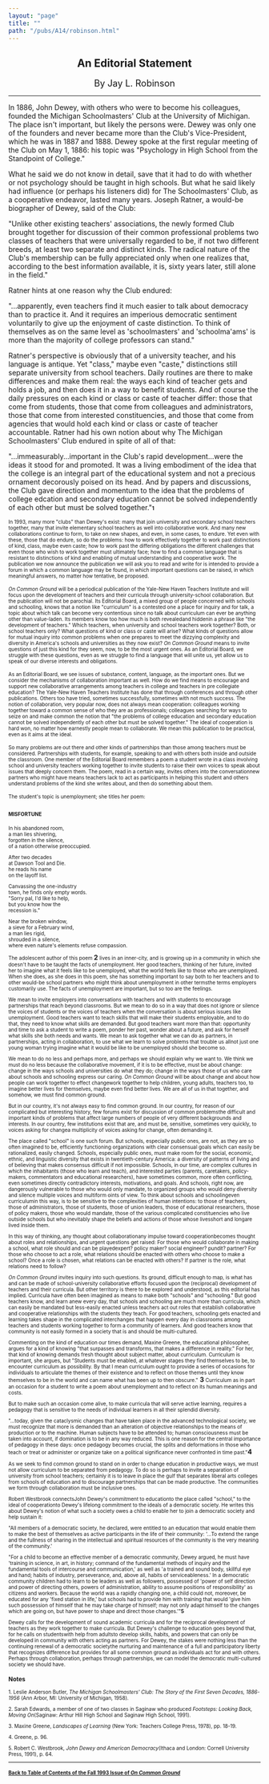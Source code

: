 ```yaml
---
layout: "page"
title: ""
path: "/pubs/A14/robinson.html"
---
```

<main>
<center>
<h2>An Editorial Statement</h2>
<p><font size="+1">By Jay L. Robinson</font>
</p></center>
<hr/>
In 1886, John Dewey, with others who were to become his colleagues,
founded the Michigan Schoolmasters' Club at the University of Michigan.
The place isn't important, but likely the persons were. Dewey was only one
of the founders and never became more than the Club's Vice-President,
which he was in 1887 and 1888. Dewey spoke at the first regular meeting of
the Club on May 1, 1886: his topic was "Psychology in High School from the
Standpoint of College."
<p>
What he said we do not know in detail, save that it had to do with whether
or not psychology should be taught in high schools. But what he said
likely had influence (or perhaps his listeners did) for The Schoolmasters'
Club, as a cooperative endeavor, lasted many years. Joseph Ratner, a
would-be biographer of Dewey, said of the Club:
</p><p>
"Unlike other existing teachers' associations, the newly formed Club
brought together for discussion of their common professional problems two
classes of teachers that were universally regarded to be, if not two
different breeds, at least two separate and distinct kinds. The radical
nature of the Club's membership can be fully appreciated only when one
realizes that, according to the best information available, it is, sixty
years later, still alone in the field."
</p><p>
Ratner hints at one reason why the Club endured:
</p><p>
"...apparently, even teachers find it much easier to talk about democracy
than to practice it. And it requires an imperious democratic sentiment
voluntarily to give up the enjoyment of caste distinction. To think of
themselves as on the same level as 'schoolmasters' and 'schoolma'ams' is
more than the majority of college professors can stand."
</p><p>
Ratner's perspective is obviously that of a university teacher, and his
language is antique. Yet "class," maybe even "caste," distinctions still
separate university from school teachers. Daily routines are there to make
differences and make them real: the ways each kind of teacher gets and
holds a job, and then does it in a way to benefit students. And of course
the daily pressures on each kind or class or caste of teacher differ:
those that come from students, those that come from colleagues and
administrators, those that come from interested constituencies, and those
that come from agencies that would hold each kind or class or caste of
teacher accountable. Ratner had his own notion about why The Michigan
Schoolmasters' Club endured in spite of all of that:
</p><p>
"...immeasurably...important in the Club's rapid development...were the
ideas it stood for and promoted. It was a living embodiment of the idea
that the college is an integral part of the educational system and not a
precious ornament decorously poised on its head. And by papers and
discussions, the Club gave direction and momentum to the idea that the
problems of college edcation and secondary education cannot be solved
independently of each other but must be solved together."<font size="1"><b>1</b>
</p><p>
In 1993, many more "clubs" than Dewey's exist: many that join university
and secondary school teachers together, many that invite elementary school
teachers as well into collaborative work. And many new collaborations
continue to form, to take on new shapes, and even, in some cases, to
endure. Yet even with these, those that do endure, so do the problems: how
to work effectively together to work past distinctions of kind, class,
maybe even caste; how to work past the differing obligations the different
challenges that even those who wish to work together must ultimately face;
how to find a common language that is resistant to distinctions of kind
and enabling of mutual understanding and cooperative work. The publication
we now announce the publication we will ask you to read and write for is
intended to provide a forum in which a common language may be found, in
which important questions can be raised, in which meaningful answers, no
matter how tentative, be proposed.
</p><p>
<i>On Common Ground</i> will be a periodical publication of the Yale-New
Haven Teachers Institute and will focus upon the development of teachers
and their curricula through university-school collaboration. But the
publication will not be parochial. Its Editorial Board, a mixed group of
people concerned with schools and schooling, knows that a notion like
"curriculum" is a contested one a place for inquiry and for talk, a topic
about which talk can become very contentious since no talk about
curriculum can ever be anything other than value-laden. Its members know
too how much is both revealed­and hidden­in a phrase like "the
development of teachers." Which teachers, when university and school
teachers work together? Both, or school teachers only? What questions of
kind or class or caste will arise? What kinds of questions allow for
mutual inquiry into common problems when one prepares to meet the dizzying
complexity and diversity in America's schools and universities as they now
exist? <i>On Common Ground</i> means to invite questions of just this kind
for they seem, now, to be the most urgent ones. As an Editorial Board, we
struggle with these questions, even as we struggle to find a language that
will unite us, yet allow us to speak of our diverse interests and
obligations.
</p><p>
As an Editorial Board, we see issues of substance, content, language, as
the important ones. But we consider the mechanisms of collaboration
important as well. How do we find means to encourage and support new
collaborative arrangements among teachers in college and teachers in pre
collegiate education? The Yale-New Haven Teachers Institute has done that
through conferences and through other publications. Others too have tried,
sometimes successfully, sometimes with not much success. The notion of
collaboration, very popular now, does not always mean cooperation:
colleagues working together toward a common sense of who they are as
professionals; colleagues searching for ways to seize on and make common
the notion that "the problems of college education and secondary education
cannot be solved independently of each other but must be solved together."
The ideal of cooperation is hard won, no matter how earnestly people mean
to collaborate. We mean this publication to be practical, even as it aims
at the ideal.
</p><p>
So many problems are out there and other kinds of partnerships than those
among teachers must be considered. Partnerships with students, for
example, speaking to and with others both inside and outside the
classroom. One member of the Editorial Board remembers a poem a student
wrote in a class involving school and university teachers working together
to invite students to raise their own voices to speak about issues that
deeply concern them. The poem, read in a certain way, invites others into
the conversation­new partners who might have means teachers lack to
act as participants in helping this student and others understand problems
of the kind she writes about, and then do something about them.
</p><p>
The student's topic is unemployment; she titles her poem:
</p><h3>MISFORTUNE</h3>
<p>
In his abandoned room,
<br/>a man lies shivering,
<br/>forgotten in the silence,
<br/>of a nation otherwise preoccupied.
</p>
<p>
After two decades
<br/>at Dawson Tool and Die.
<br/>he reads his name
<br/>on the layoff list.
</p><p>
Canvassing the one-industry
<br/>town, he finds only empty words.
<br/>"Sorry pal, I'd like to help,
<br/>but you know how the
<br/>recession is."
</p><p>
Near the broken window,
<br/>a sieve for a February wind,
<br/>a man lies rigid,
<br/>shrouded in a silence,
<br/>where even nature's elements
refuse compassion.
</p><p>
The adolescent author of this poem <font size="-1"><b>2 </b></font> lives
in an inner-city, and is growing up in a community in which she doesn't
have to be taught the facts of unemployment. Her good teachers, thinking
of her future, invited her to imagine what it feels like to be unemployed,
what the world feels like to those who are unemployed. When she does, as
she does in this poem, she has something important to say both to her
teachers and to other would-be school partners who might think about
unemployment in other terms­the terms employers customarily use. The
facts of unemployment are important, but so too are the feelings.
</p><p>
We mean to invite employers into conversations with teachers and with
students to encourage partnerships that reach beyond classrooms. But we
mean to do so in a way that does not ignore or silence the voices of
students or the voices of teachers when the conversation is about serious
issues like unemployment. Good teachers want to teach skills that will
make their students employable, and to do that, they need to know what
skills are demanded. But good teachers want more than that: opportunity
and time to ask a student to write a poem, ponder her past, wonder about a
future, and ask for herself what skills she both needs and wants. We mean
to ask together what we can do as partners, in partnerships, acting in
collaboration, to use what we learn to solve problems that trouble us
all­not just one young woman trying imagine what it would be like to
be unemployed should she become so.
</p><p>
We mean to do no less and perhaps more, and perhaps we should explain why
we want to. We think we must do no less because the collaborative
movement, if it is to be effective, must be about change: change in the
ways schools and universities do what they do; change in the ways those of
us who care about schools and schooling express our caring. <i>On Common
Ground</i> will be about change and about how people can work together to
effect change­work together to help children, young adults, teachers
too, to imagine better lives for themselves, maybe even find better lives.
We are all of us in that together, and somehow, we must find common
ground.
</p><p>
But in our country, it's not always easy to find common ground. In our
country, for reason of our complicated but interesting history, few forums
exist for discussion of common problems­the difficult and important
kinds of problems that affect large numbers of people of very different
backgrounds and interests. In our country, few institutions exist that
are, and must be, sensitive, sometimes very quickly, to voices asking for
change­a multiplicity of voices asking for change, often demanding
it.
</p><p>
The place called "school" is one such forum. But schools, especially
public ones, are not, as they are so often imagined to be, efficiently
functioning organizations with clear consensual goals which can easily be
rationalized, easily changed. Schools, especially public ones, must make
room for the social, economic, ethnic, and linguistic diversity that
exists in twentieth-century America: a diversity of patterns of living and
of believing that makes consensus difficult if not impossible. Schools, in
our time, are complex cultures in which the inhabitants (those who learn
and teach), and interested parties (parents, caretakers, policy-makers,
commentators and educational researchers), have sometimes common, more
often conflicting, even sometimes directly contradictory interests,
motivations, and goals. And schools, right now, are dangerously vulnerable
to those who would only mandate, to organized groups who would deny
diversity and silence multiple voices and multiform oints of view. To
think about schools and schooling­even curriculum­in this way,
is to be sensitive to the complexities of human intentions: to those of
teachers, those of administrators, those of students, those of union
leaders, those of educational researchers, those of policy makers, those
who would mandate, those of the various complicated constituencies who
live outside schools but who inevitably shape the beliefs and actions of
those whose lives­short and long­are lived inside them.
</p><p>
In this way of thinking, any thought about collaboration­any impulse
toward cooperation­becomes thought about roles and relationships, and
urgent questions get raised: For those who would collaborate in making a
school, what role should and can be played­expert? policy maker?
social engineer? pundit? partner? For those who choose to act a role, what
relations should be enacted with others who choose to make a school? Once
a role is chosen, what relations can be enacted with others? If partner is
the role, what relations need to follow?
</p><p>
<i>On Common Ground</i> invites inquiry into such questions. Its ground,
difficult enough to map, is what has and can be made of school-university
collaborative efforts focused upon the (reciprocal) development of
teachers and their curricula. But other territory is there to be explored
and understood, as this editorial has implied. Curricula have often been
imagined as means to make both "schools" and "schooling." But good
teachers know, and learn anew every day, that schools and schooling are
much more than curricula, which can easily be mandated but less-easily
enacted unless teachers act out roles that establish collaborative and
cooperative relationships with the students they teach. For good teachers,
schooling gets enacted and learning takes shape in the complicated
interchanges that happen every day in classrooms among teachers and
students working together to form a community of learners. And good
teachers know that community is not easily formed in a society that is and
should be multi-cultured.
</p><p>
Commenting on the kind of education our times demand, Maxine Greene, the
educational philosopher, argues for a kind of knowing "that surpasses and
transforms, that makes a difference in reality." For her, that kind of
knowing demands fresh thought about subject matter, about curriculum.
Curriculum is important, she argues, but "Students must be enabled, at
whatever stages they find themselves to be, to encounter curriculum as
possibility. By that I mean curriculum ought to provide a series of
occasions for individuals to articulate the themes of their existence and
to reflect on those themes until they know themselves to be in the world
and can name what has been up to then obscure."<font size="-1">
<b>3</b></font> Curriculum as in part an occasion for a student to write a
poem about unemployment and to reflect on its human meanings and costs.
</p><p>
But to make such an occasion come alive, to make curricula that will serve
active learning, requires a pedagogy that is sensitive to the needs of
individual learners in all their splendid diversity.
</p><p>
"...today, given the cataclysmic changes that have taken place in the
advanced technological society, we must recognize that more is demanded
than an alteration of objective relationships to the means of production
or to the machine. Human subjects have to be attended to; human
consciousness must be taken into account, if domination is to be in any
way reduced. This is one reason for the central importance of pedagogy in
these days: once pedagogy becomes crucial, the splits and deformations in
those who teach or treat or administer or organize take on a political
significance never confronted in time past."<font size="-1"><b>4</b></font>
</p><p>
As we seek to find common ground to stand on in order to change education
in productive ways, we must not allow curriculum to be separated from
pedagogy. To do so is perhaps to invite a separation of university from
school teachers; certainly it is to leave in place the gulf that separates
liberal arts colleges from schools of education and to discourage
partnerships that can be made productive. The communities we form through
collaboration must be inclusive ones.
</p><p>
Robert Westbrook connectsJohn Dewey's commitment to education­to the
place called "school," to the ideal of cooperation­to Dewey's
lifelong commitment to the ideals of a democratic society. He writes this
about Dewey's notion of what such a society owes a child to enable her to
join a democratic society and help sustain it:
</p><p>
"All members of a democratic society, he declared, were entitled to an
education that would enable them to make the best of themselves as active
participants in the life of their community: '...To extend the range and
the fullness of sharing in the intellectual and spiritual resources of the
community is the very meaning of the community.'
</p><p>
"For a child to become an effective member of a democratic community,
Dewey argued, he must have 'training in science, in art, in history;
command of the fundamental methods of inquiry and the fundamental tools of
intercourse and communication,' as well as 'a trained and sound body,
skillful eye and hand; habits of industry, perseverance, and, above all,
habits of serviceableness.' In a democratic community children had to
learn to be leaders as well as followers, possessed of 'power of self
direction and power of directing others, powers of administration, ability
to assume positions of responsibility' as citizens and workers. Because
the world was a rapidly changing one, a child could not, moreover, be
educated for any 'fixed station in life,' but schools had to provide him
with training that would 'give him such possession of himself that he may
take charge of himself; may not only adapt himself to the changes which
are going on, but have power to shape and direct those changes.'"<font size="1"><b>5</b></font>
</p><p>
Dewey calls for the development of sound academic curricula and for the
reciprocal development of teachers as they work together to make
curricula. But Dewey's challenge to education goes beyond that, for he
calls on students­with help from adults­to develop skills,
habits, and powers that can only be developed in community with others
acting as partners. For Dewey, the stakes were nothing less than the
continuing renewal of a democratic society­the nurturing and
maintenance of a full and participatory liberty that recognizes difference
but provides for all some common ground as individuals act for and with
others. Perhaps through collaboration, perhaps through partnerships, we
can model the democratic multi-cultured society we should have.
</p><h3>Notes </h3>
1. Leslie Anderson Butler, <i>The Michigan Schoolmasters' Club: The Story
of the First Seven Decades, 1886-1956</i> (Ann Arbor, MI: University of
Michigan, 1958).
<p>
2. Sarah Edwards, a member of one of two classes in Saginaw who produced
<i>Footsteps: Looking Back, Moving On</i>(Saginaw: Arthur Hill High School
and Saginaw High School, 1991).
</p><p>
3. Maxine Greene, <i>Landscapes of Learning</i> (New York: Teachers
College Press, 1978), pp. 18-19.  
</p><p>
4. Greene, p. 96.
</p><p>
5. Robert C. Westbrook, <i>John Dewey and American Democracy</i>(Ithaca
and London: Cornell University Press, 1991), p. 64.
</p><hr/>
<h4><a href="/pubs/A14/">Back to
Table of Contents of the Fall 1993 Issue of <i>On Common
Ground</i></a>
</h4>
</font></font></main>
